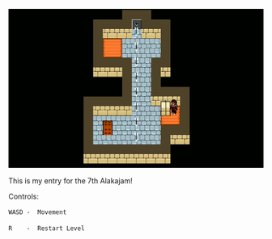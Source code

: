 ![Tower Demo](TowerDemo.gif)

This is my entry for the 7th Alakajam!

Controls:

    WASD -  Movement
	
    R    -  Restart Level